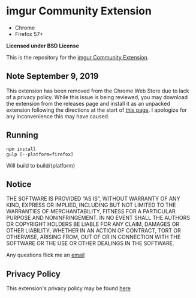 # imgur Community Extension

* Chrome
* Firefox 57+

**Licensed under BSD License**

This is the repository for the [imgur Community Extension](https://chrome.google.com/webstore/detail/imgur-community-extension/ehoopddfhgaehhmphfcooacjdpmbjlao).

## Note September 9, 2019

This extension has been removed from the Chrome Web Store due to lack of a privacy policy. While this issue is being reviewed, you may download the extension from the releases page and install it as an unpacked extension following the directions at the start of [this page](https://developer.chrome.com/extensions/getstarted). I apologize for any inconvenience this may have caused.

## Running

	npm install
	gulp [--platform=firefox]

Will build to build/(platform)

## Notice

THE SOFTWARE IS PROVIDED “AS IS”, WITHOUT WARRANTY OF ANY KIND, EXPRESS OR IMPLIED, INCLUDING BUT NOT LIMITED TO THE WARRANTIES OF MERCHANTABILITY, FITNESS FOR A PARTICULAR PURPOSE AND NONINFRINGEMENT. IN NO EVENT SHALL THE AUTHORS OR COPYRIGHT HOLDERS BE LIABLE FOR ANY CLAIM, DAMAGES OR OTHER LIABILITY, WHETHER IN AN ACTION OF CONTRACT, TORT OR OTHERWISE, ARISING FROM, OUT OF OR IN CONNECTION WITH THE SOFTWARE OR THE USE OR OTHER DEALINGS IN THE SOFTWARE.

Any questions flick me an [email](mailto:hasse.christopher@gmail.com)

## Privacy Policy

This extension's privacy policy may be found [here](https://github.com/chrhasse/imgur-Extension/blob/master/privacy.md)
